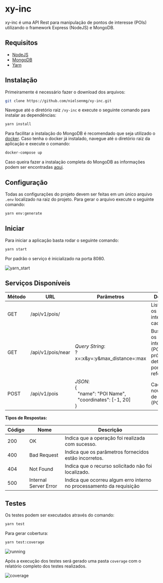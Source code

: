 # xy-inc
xy-inc é uma API Rest para manipulação de pontos de interesse (POIs) utilizando o framework Express (NodeJS) e MongoDB.
## Requisitos

- [NodeJS](https://nodejs.org/en/download/)
- [MongoDB](https://www.mongodb.org/downloads)
- [Yarn](https://yarnpkg.com/lang/en/docs/install/)

## Instalação

Primeiramente é necessário fazer o download dos arquivos:

```bash
git clone https://github.com/nielsenmg/xy-inc.git
```

Navegue até o diretório raiz `/xy-inc` e execute o seguinte comando para instalar as dependências:

```bash
yarn install
```

Para facilitar a instalação do MongoDB é recomendado que seja utilizado o [docker](https://www.docker.com/community-edition). Caso tenha o docker já instalado, navegue até o diretório raiz da aplicação e execute o comando:

```bash
docker-compose up
```

Caso queira fazer a instalação completa do MongoDB as informações podem ser encontradas [aqui](https://docs.mongodb.com/manual/administration/install-community/).

## Configuração
Todas as configurações do projeto devem ser feitas em um único arquivo `.env` localizado na raiz do projeto.
Para gerar o arquivo execute o seguinte comando:

```bash
yarn env:generate
```

## Iniciar
Para iniciar a aplicação basta rodar o seguinte comando:

```bash
yarn start
```

Por padrão o serviço é inicializado na porta 8080.


![yarn_start](http://i.imgur.com/SO4BMyn.jpg)


## Serviços Disponíveis


| Método  | URL                  | Parâmetros                                  | Descrição                                                                            |
|---------|----------------------|---------------------------------------------|--------------------------------------------------------------------------------------|
| GET     | /api/v1/pois/        |                                             | Lista todos os pontos de interesse cadastrados.                                      |
| GET     | /api/v1/pois/near    |*Query String*:<br/>?x=:x&y=:y&max_distance=:max | Busca todos os pontos de interesse (POIs) próximos a determinada ponto de referência.|        
| POST    | /api/v1/pois         |*JSON*:<br/>{<br/>&nbsp;&nbsp;"name": "POI Name",<br/>&nbsp;&nbsp;"coordinates": [-1, 20]<br/>} | Cadastra um novo ponto de interesse (POI).                                   |

**Tipos de Respostas:**

| Código | Nome                   | Descrição                                                            |
|--------|------------------------|----------------------------------------------------------------------| 
|200     | OK                     | Indica que a operação foi realizada com sucesso.                     |
|400     | Bad Request            | Indica que os parâmetros fornecidos estão incorretos.                |
|404     | Not Found              | Indica que o recurso solicitado não foi localizado.                  |
|500     | Internal Server Error  | Indica que ocorreu algum erro interno no processamento da requisição |
 
## Testes
Os testes podem ser executados através do comando:

```bash
yarn test
```

Para gerar cobertura:

```bash
yarn test:coverage
```

![running](http://i.imgur.com/ph3UrOm.png)

Após a execução dos testes será gerado uma pasta `coverage` com o relatório completo dos testes realizados.

![coverage](http://i.imgur.com/UljFOOm.png)
